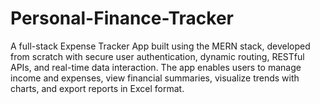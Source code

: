 # Personal-Finance-Tracker
A full-stack Expense Tracker App built using the MERN stack, developed from scratch with secure user authentication, dynamic routing, RESTful APIs, and real-time data interaction. The app enables users to manage income and expenses, view financial summaries, visualize trends with charts, and export reports in Excel format.
